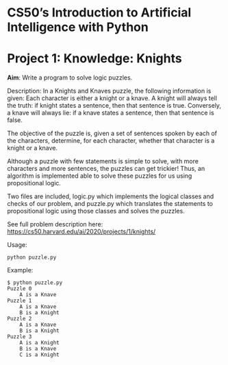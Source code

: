 # CS50’s Introduction to Artificial Intelligence with Python
# Project 1: Knowledge: Knights

**Aim**: Write a program to solve logic puzzles.

Description: In a Knights and Knaves puzzle, the following information is given: Each character is either a knight or a knave. A knight will always tell the truth: if knight states a sentence, then that sentence is true. Conversely, a knave will always lie: if a knave states a sentence, then that sentence is false.

The objective of the puzzle is, given a set of sentences spoken by each of the characters, determine, for each character, whether that character is a knight or a knave.

Although a puzzle with few statements is simple to solve, with more characters and more sentences, the puzzles can get trickier! Thus, an algorithm is implemented able to solve these puzzles for us using propositional logic.

Two files are included, logic.py which implements the logical classes and checks of our problem, and puzzle.py which translates the statements to propositional logic using those classes and solves the puzzles.

See full problem description here: https://cs50.harvard.edu/ai/2020/projects/1/knights/

Usage:
```
python puzzle.py
```

Example:
```
$ python puzzle.py
Puzzle 0
    A is a Knave
Puzzle 1
    A is a Knave
    B is a Knight
Puzzle 2
    A is a Knave
    B is a Knight
Puzzle 3
    A is a Knight
    B is a Knave
    C is a Knight
```

